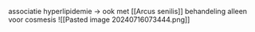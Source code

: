 associatie hyperlipidemie -> ook met [[Arcus senilis]]
behandeling alleen voor cosmesis
![[Pasted image 20240716073444.png]]